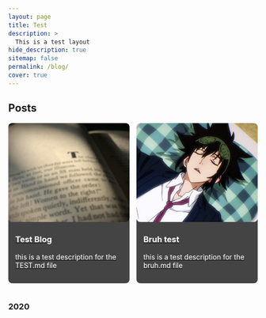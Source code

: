 ```yaml
---
layout: page
title: Test
description: >
  This is a test layout
hide_description: true
sitemap: false
permalink: /blog/
cover: true
---
```


## Posts

<div style="display: flex; flex-wrap: wrap; gap: 1em;">

  <div style="flex: 1 1 calc(50% - 1em); box-sizing: border-box; margin-bottom: 1em;">
    <a href="https://tiredperson47.github.io/bruh/test.md">
      <img src="/assets/img/book.jpg" alt="Test Blog" style="width: 100%; height: 200px; object-fit: cover; border-radius: 8px;"/>
      <div style="padding: 1em; background: #444; color: white; border-radius: 8px; margin-top: -1em;">
        <h3>Test Blog</h3>
        <p>this is a test description for the TEST.md file</p>
      </div>
    </a>
  </div>

  <div style="flex: 1 1 calc(50% - 1em); box-sizing: border-box; margin-bottom: 1em;">
    <a href="https://tiredperson47.github.io/bruh/bruh.md">
      <img src="/assets/img/mori.jpeg" alt="Bruh test" style="width: 100%; height: 200px; object-fit: cover; border-radius: 8px;"/>
      <div style="padding: 1em; background: #444; color: white; border-radius: 8px; margin-top: -1em;">
        <h3>Bruh test</h3>
        <p>this is a test description for the bruh.md file</p>
      </div>
    </a>
  </div>

</div>

### 2020

<!-- Add more posts for 2020 in a similar way -->
